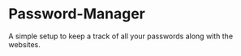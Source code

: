 # Password-Manager
<p>
  A simple setup to keep a track of all your passwords along with the websites.
</p>
